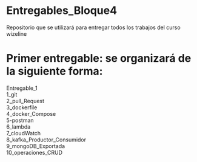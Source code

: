 # Entregables_Bloque4
Repositorio que se utilizará para entregar todos los trabajos del curso wizeline

# Primer entregable: se organizará de la siguiente forma:
Entregable_1 <br />
    1_git    <br />
    2_pull_Request <br />
    3_dockerfile <br />
    4_docker_Compose <br />
    5-postman <br />
    6_lambda <br />
    7_cloudWatch <br />
    8_kafka_Productor_Consumidor <br />
    9_mongoDB_Exportada <br />
    10_operaciones_CRUD <br />
